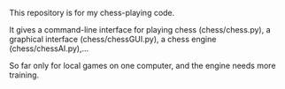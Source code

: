 This repository is for my chess-playing code.

It gives a command-line interface for playing chess (chess/chess.py),
a graphical interface (chess/chessGUI.py),
a chess engine (chess/chessAI.py),...

So far only for local games on one computer, and the engine needs more training.